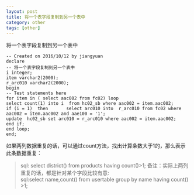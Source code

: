 ```yaml
---
layout: post
title: 将一个表字段复制到另一个表中
category: other
tags: [other]
---
```


将一个表字段复制到另一个表中

```  
-- Created on 2016/10/12 by jiangyuan
declare 
-- 将一个表字段复制到另一个表中 
i integer; 
item varchar2(2000); 
r_arc010 varchar2(2000);
begin 
-- Test statements here 
for item in ( select aac002 from fc02) loop   
select count(1) into i  from hc02_sb where aac002 = item.aac002;   
if (i = 1)  then       select arc010 into  r_arc010 from fc02 where aac002 = item.aac002 and aae100 = '1';     
update  hc02_sb set arc010 = r_arc010 where aac002 = item.aac002;     
end if;   
end loop;
end;

```  

如果两列数据重复的话，可以通过count方法，找出计算条数大于1的，那么表示此条数据重复：<br/>
>sql: select district() from products having count()>1;
备注：实际上两列重复的话，都是针对某个字段比较有意:<br/>
>sql:select name,count() from usertable group by name having count()>1;